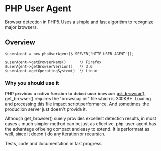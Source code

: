 # PHP User Agent

Browser detection in PHP5.
Uses a simple and fast algorithm to recognize major browsers.

## Overview

    $userAgent = new phpUserAgent($_SERVER['HTTP_USER_AGENT']);

    $userAgent->getBrowserName()      // Firefox
    $userAgent->getBrowserVersion()   // 3.6
    $userAgent->getOperatingSystem()  // Linux

### Why you should use it

PHP provides a native function to detect user browser: [get_browser()](http://us2.php.net/manual/en/function.get-browser.php).
get_browser() requires the "browscap.ini" file which is 300KB+.
Loading and processing this file impact script performance.
And sometimes, the production server just doesn't provide it.

Although get_browser() surely provides excellent detection results, in most
cases a much simpler method can be just as effective.
php-user-agent has the advantage of being compact and easy to extend.
It is performant as well, since it doesn't do any iteration or recursion.

Tests, code and documentation in fast progress.